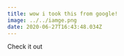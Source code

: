 ```yaml
---
title: wow i took this from google!
image: ../../iamge.png
date: 2020-06-27T16:43:48.034Z
---
```

Check it out